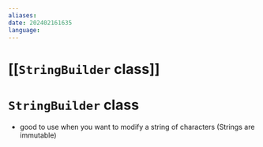 ```yaml
---
aliases:
date: 202402161635
language: 
---
```

# [[`StringBuilder` class]]
# `StringBuilder` class
- good to use when you want to modify a string of characters (Strings are immutable)
